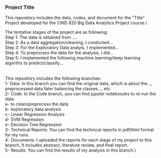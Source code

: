 ### Project Title
This repository includes the data, codes, and document for the "Title" Project developed for the CIND 820 Big Data Analytics Project course.\

The tentative stages of the project are as following:\
Step 1: The data is obtained from ....\
Step 2: As a data aggregation/cleaning, I conducted... \
Step 3: For the Exploratory Data analyis, I implemented...\
Step 4: To preprocess the data for the analysis, I did...\
Step 5: I implemented the following machine learning/deep learning algoriths to predict/classify... \
\
\
This repository includes the following branches:\
1- Data: In this branch you can find the original data, which is about the..., preprocessed data fater balancing the classes..., etc.\
2- Code: In the Code branch, you can find jupyter noteboooks to re-run the data \
  a- to clean/preprocess the data \
  b- exploratory data analysis\
  c- Linear Regression Analysis\
  d- SVM Regression\
  e- Decision Tree Regression\
3- Technical Reports: You can find the technical reports in pdf/html format for my runs.\
4- Documents: I uploaded the reports for each stage of my project to this branch, It includes abstract, literature review, and final report.\
5- Results: You can find the results of my analysis in this branch.\
